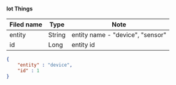 #### Iot Things
Filed name | Type | Note
------------ | ------------- | -------------
entity | String | entity name - "device", "sensor"
id | Long | entity id

```json
{
    "entity" : "device",
    "id" : 1
}

```
